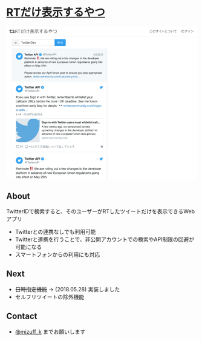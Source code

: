 # [RTだけ表示するやつ](https://retweetlog.herokuapp.com)

![toppage](images/toppage.png)

## About

TwitterIDで検索すると、そのユーザーがRTしたツイートだけを表示できるWebアプリ

+ Twitterとの連携なしでも利用可能
+ Twitterと連携を行うことで、非公開アカウントでの検索やAPI制限の回避が可能になる
+ スマートフォンからの利用にも対応

## Next

+ ~~日時指定機能~~ → (2018.05.28) 実装しました
+ セルフリツイートの除外機能

## Contact

+ [@mizuff_k](https://twitter.com/mizuff_k) までお願いします